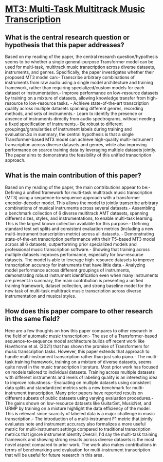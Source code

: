 # [MT3: Multi-Task Multitrack Music Transcription](https://arxiv.org/abs/2111.03017)

## What is the central research question or hypothesis that this paper addresses?

Based on my reading of the paper, the central research question/hypothesis seems to be whether a single general-purpose Transformer model can be used for multi-task, multitrack music transcription across diverse datasets, instruments, and genres. Specifically, the paper investigates whether their proposed MT3 model can:- Transcribe arbitrary combinations of instruments from raw audio using a single model architecture and training framework, rather than requiring specialized/custom models for each dataset or instrumentation.- Improve performance on low-resource datasets by training on a mixture of datasets, allowing knowledge transfer from high-resource to low-resource tasks. - Achieve state-of-the-art transcription quality across multiple datasets spanning different genres, recording methods, and sets of instruments.- Learn to identify the presence or absence of instruments directly from audio spectrograms, without needing a fixed specification of instruments.- Be robust to different groupings/granularities of instrument labels during training and evaluation.So in summary, the central hypothesis is that a single Transformer-based MT3 model can achieve high-quality multi-instrument transcription across diverse datasets and genres, while also improving performance on scarce training data by leveraging multiple datasets jointly. The paper aims to demonstrate the feasibility of this unified transcription approach.


## What is the main contribution of this paper?

Based on my reading of the paper, the main contributions appear to be:- Defining a unified framework for multi-task multitrack music transcription (MT3) using a sequence-to-sequence approach with a transformer encoder-decoder model. This allows the model to jointly transcribe arbitrary combinations of musical instruments across several datasets.- Assembling a benchmark collection of 6 diverse multitrack AMT datasets, spanning different sizes, styles, and instrumentations, to enable multi-task learning. This is the largest known collection available for this purpose.- Defining standard test set splits and consistent evaluation metrics (including a new multi-instrument transcription metric) across all datasets. - Demonstrating state-of-the-art transcription performance with their T5-based MT3 model across all 6 datasets, outperforming prior specialized models and professional music transcription software.- Showing that training across multiple datasets improves performance, especially for low-resource datasets. The model is able to leverage high-resource datasets to improve transcription accuracy for instruments that have little data.- Analyzing model performance across different groupings of instruments, demonstrating robust instrument identification even when many instruments are present.In summary, the main contribution is presenting a unified training framework, dataset collection, and strong baseline model for the new task of multi-task multitrack music transcription across diverse instrumentation and musical styles.


## How does this paper compare to other research in the same field?

Here are a few thoughts on how this paper compares to other research in the field of automatic music transcription:- The use of a Transformer-based sequence-to-sequence model architecture builds off recent work like Hawthorne et al. (2021) that has shown the promise of Transformers for music transcription tasks. However, this paper extends that approach to handle multi-instrument transcription rather than just solo piano.- The multi-task training framework, training on a mixture of diverse datasets, seems quite novel in the music transcription literature. Most prior work has focused on models tailored to individual datasets. Training across multiple datasets with different instruments and levels of labeling quality is an interesting idea to improve robustness.- Evaluating on multiple datasets using consistent data splits and standardized metrics sets a new benchmark for multi-instrument transcription. Many prior papers have reported results on different subsets of public datasets using varying evaluation procedures.- The gains shown on low-resource datasets like GuitarSet, MusicNet, and URMP by training on a mixture highlight the data efficiency of the model. This is relevant since scarcity of labeled data is a major challenge in music transcription.- The introduction of a multi-instrument F1 metric that jointly evaluates note and instrument accuracy also formalizes a more useful metric for multi-instrument settings compared to traditional transcription metrics that ignore instrument identity.Overall, I'd say the multi-task training framework and showing strong results across diverse datasets is the most novel aspect compared to prior work. The work also makes contributions in terms of benchmarking and evaluation for multi-instrument transcription that will be useful for future research in this area.
